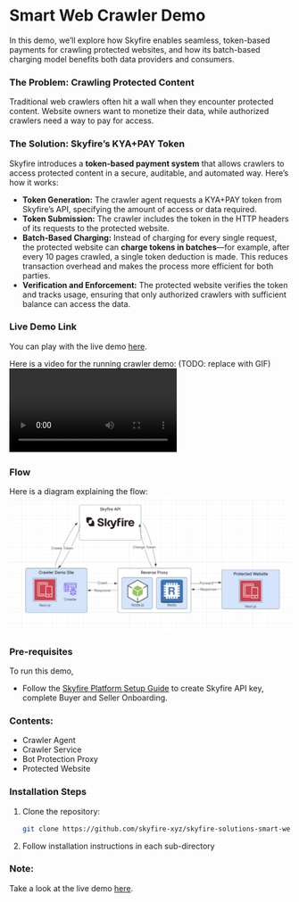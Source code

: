 # Smart Web Crawler Demo

In this demo, we’ll explore how Skyfire enables seamless, token-based payments for crawling protected websites, and how its batch-based charging model benefits both data providers and consumers.

### The Problem: Crawling Protected Content

Traditional web crawlers often hit a wall when they encounter protected content. Website owners want to monetize their data, while authorized crawlers need a way to pay for access.

### The Solution: Skyfire’s KYA+PAY Token

Skyfire introduces a **token-based payment system** that allows crawlers to access protected content in a secure, auditable, and automated way. Here’s how it works:

- **Token Generation:** The crawler agent requests a KYA+PAY token from Skyfire’s API, specifying the amount of access or data required.
- **Token Submission:** The crawler includes the token in the HTTP headers of its requests to the protected website.
- **Batch-Based Charging:** Instead of charging for every single request, the protected website can **charge tokens in batches**—for example, after every 10 pages crawled, a single token deduction is made. This reduces transaction overhead and makes the process more efficient for both parties.
- **Verification and Enforcement:** The protected website verifies the token and tracks usage, ensuring that only authorized crawlers with sufficient balance can access the data.

### Live Demo Link

You can play with the live demo [here](https://crawler-demo.skyfire.xyz/).

Here is a video for the running crawler demo:
(TODO: replace with GIF)
![Running Crawler Demo Video](https://github.com/skyfire-xyz/skyfire-solutions-smart-web-crawler-demo/blob/main/crawler-agent-fe/public/static/videos/running_crawler_demo.mov)

### Flow

Here is a diagram explaining the flow:
![Flow Diagram](https://github.com/skyfire-xyz/skyfire-solutions-smart-web-crawler-demo/blob/main/static/images/crawler_flow.png?raw=true)


### Pre-requisites

To run this demo, 
- Follow the [Skyfire Platform Setup Guide](https://docs.skyfire.xyz/docs/introduction) to create Skyfire API key, complete Buyer and Seller Onboarding.

### Contents: 

- Crawler Agent
- Crawler Service
- Bot Protection Proxy
- Protected Website

### Installation Steps

1.  Clone the repository:
    ```bash
    git clone https://github.com/skyfire-xyz/skyfire-solutions-smart-web-crawler-demo.git
    ```
2. Follow installation instructions in each sub-directory


### Note:
Take a look at the live demo [here](https://crawler-demo.skyfire.xyz/).